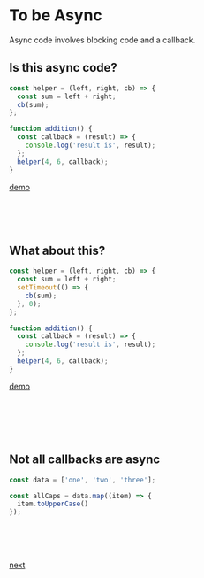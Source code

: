 # To be Async

Async code involves blocking code and a callback.

## Is this async code?

```javascript
const helper = (left, right, cb) => {
  const sum = left + right;
  cb(sum);
};

function addition() {
  const callback = (result) => {
    console.log('result is', result);
  };
  helper(4, 6, callback);
}
```

[demo](b-step1150a.js)

<br/><br/><br/>

## What about this?

```javascript
const helper = (left, right, cb) => {
  const sum = left + right;
  setTimeout(() => {
    cb(sum);
  }, 0);
};

function addition() {
  const callback = (result) => {
    console.log('result is', result);
  };
  helper(4, 6, callback);
}
```
[demo](b-step1150b.js)

<br/><br/><br/><br/>

## Not all callbacks are async

```javascript
const data = ['one', 'two', 'three'];

const allCaps = data.map((item) => {
  item.toUpperCase()
});
```

<br/><br/><br/>

[next](../1200/a-step1200.md)

